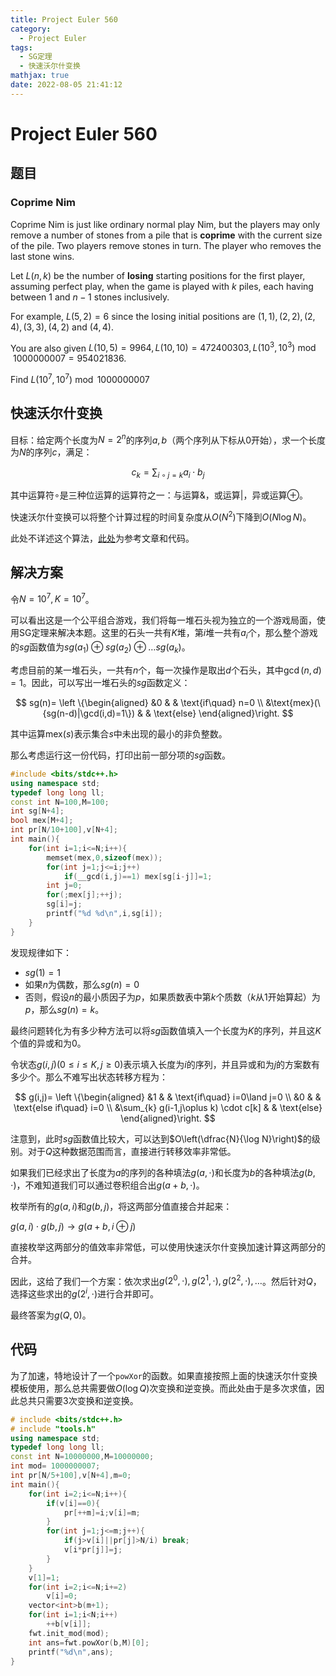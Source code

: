 ```yaml
---
title: Project Euler 560
category:
  - Project Euler
tags:
  - SG定理
  - 快速沃尔什变换
mathjax: true
date: 2022-08-05 21:41:12
---
```


<escape><!-- more --></escape>

# Project Euler 560

## 题目

### Coprime Nim

Coprime Nim is just like ordinary normal play Nim, but the players may only remove a number of stones from a pile  that is **coprime** with the current size of the pile. Two players remove stones in turn. The player who removes the last stone wins.

Let $L(n, k)$ be the number of **losing** starting positions for the first player, assuming perfect play, when the game is played with $k$ piles, each having between $1$ and $n - 1$ stones inclusively.

For example, $L(5, 2) = 6$ since the losing initial positions are $(1, 1), (2, 2), (2, 4), (3, 3), (4, 2)$ and $(4, 4)$.

You are also given $L(10, 5) = 9964, L(10, 10) = 472400303, L(10^3, 10^3)  \bmod 1 000 000 007 = 954021836$.

Find $L(10^7, 10^7) \bmod 1 000 000 007$

## 快速沃尔什变换

目标：给定两个长度为$N=2^n$的序列$a,b$（两个序列从下标从$0$开始），求一个长度为$N$的序列$c$，满足：

$$c_k=\sum_{i \circ j=k} a_i\cdot b_j$$

其中运算符$\circ$是三种位运算的运算符之一：与运算$\&$，或运算$|$，异或运算$\oplus$。

快速沃尔什变换可以将整个计算过程的时间复杂度从$O(N^2)$下降到$O(N \log N)$。

此处不详述这个算法，[此处](https://zhuanlan.zhihu.com/p/65998145)为参考文章和代码。

## 解决方案

令$N=10^7,K=10^7$。

可以看出这是一个公平组合游戏，我们将每一堆石头视为独立的一个游戏局面，使用SG定理来解决本题。这里的石头一共有$K$堆，第$i$堆一共有$a_i$个，那么整个游戏的$sg$函数值为$sg(a_1)\oplus sg(a_2)\oplus\dots sg(a_k)$。

考虑目前的某一堆石头，一共有$n$个，每一次操作是取出$d$个石头，其中$\gcd(n,d)=1$。因此，可以写出一堆石头的$sg$函数定义：

$$
sg(n)=
\left \{\begin{aligned}
  &0 & & \text{if\quad} n=0 \\
  &\text{mex}(\{sg(n-d)|\gcd(i,d)=1\}) & & \text{else}
\end{aligned}\right.
$$

其中运算$\text{mex}(s)$表示集合$s$中未出现的最小的非负整数。

那么考虑运行这一份代码，打印出前一部分项的$sg$函数。

```C++
#include <bits/stdc++.h>
using namespace std;
typedef long long ll;
const int N=100,M=100;
int sg[N+4];
bool mex[M+4];
int pr[N/10+100],v[N+4];
int main(){
    for(int i=1;i<=N;i++){
        memset(mex,0,sizeof(mex));
        for(int j=1;j<=i;j++)
            if(__gcd(i,j)==1) mex[sg[i-j]]=1;
        int j=0;
        for(;mex[j];++j);
        sg[i]=j;
        printf("%d %d\n",i,sg[i]);
    }
}

```

发现规律如下：

- $sg(1)=1$
- 如果$n$为偶数，那么$sg(n)=0$
- 否则，假设$n$的最小质因子为$p$，如果质数表中第$k$个质数（$k$从$1$开始算起）为$p$，那么$sg(n)=k$。

最终问题转化为有多少种方法可以将$sg$函数值填入一个长度为$K$的序列，并且这$K$个值的异或和为$0$。

令状态$g(i,j)(0\le i\le K,j\ge 0)$表示填入长度为$i$的序列，并且异或和为$j$的方案数有多少个。那么不难写出状态转移方程为：

$$
g(i,j)=
\left \{\begin{aligned}
  &1  & & \text{if\quad} i=0\land j=0 \\
  &0 & & \text{else if\quad} i=0 \\
  &\sum_{k} g(i-1,j\oplus k) \cdot c[k] & & \text{else}
\end{aligned}\right.
$$

注意到，此时$sg$函数值比较大，可以达到$O\left(\dfrac{N}{\log N}\right)$的级别。对于$Q$这种数据范围而言，直接进行转移效率非常低。

如果我们已经求出了长度为$a$的序列的各种填法$g(a,\cdot)$和长度为$b$的各种填法$g(b,\cdot)$，不难知道我们可以通过卷积组合出$g(a+b,\cdot)$。

枚举所有的$g(a,i)$和$g(b,j)$，将这两部分值直接合并起来：

$g(a,i)\cdot g(b,j)\rightarrow g(a+b,i\oplus j)$

直接枚举这两部分的值效率非常低，可以使用快速沃尔什变换加速计算这两部分的合并。

因此，这给了我们一个方案：依次求出$g(2^0,\cdot),g(2^1,\cdot),g(2^2,\cdot),\dots$。然后针对$Q$，选择这些求出的$g(2^i,\cdot)$进行合并即可。

最终答案为$g(Q,0)$。

## 代码

为了加速，特地设计了一个`powXor`的函数。如果直接按照上面的快速沃尔什变换模板使用，那么总共需要做$O(\log Q)$次变换和逆变换。而此处由于是多次求值，因此总共只需要$3$次变换和逆变换。

```C++
# include <bits/stdc++.h>
# include "tools.h"
using namespace std;
typedef long long ll;
const int N=10000000,M=10000000;
int mod= 1000000007;
int pr[N/5+100],v[N+4],m=0;
int main(){
    for(int i=2;i<=N;i++){
        if(v[i]==0){
            pr[++m]=i;v[i]=m;
        }
        for(int j=1;j<=m;j++){
            if(j>v[i]||pr[j]>N/i) break;
            v[i*pr[j]]=j;
        }
    }
    v[1]=1;
    for(int i=2;i<=N;i+=2)
        v[i]=0;
    vector<int>b(m+1);
    for(int i=1;i<N;i++)
        ++b[v[i]];
    fwt.init_mod(mod);
    int ans=fwt.powXor(b,M)[0];
    printf("%d\n",ans);
}

```
